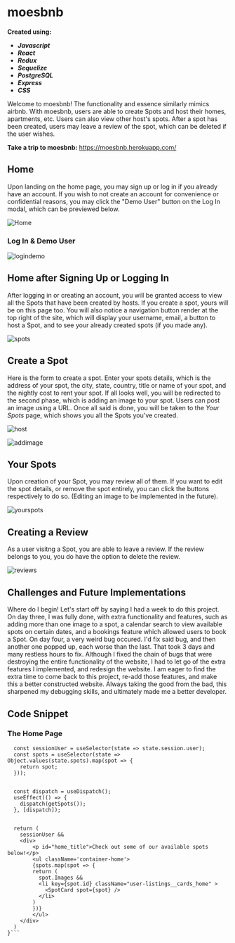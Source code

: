 # moesbnb #

**Created using:** 
- ***Javascript***
- ***React***
- ***Redux***
- ***Sequelize***
- ***PostgreSQL***
- ***Express***
- ***CSS***

Welcome to moesbnb! The functionality and essence similarly mimics airbnb. With moesbnb, users are able to create Spots and host their homes, apartments, etc. Users can also view other host's spots. After a spot has been created, users may leave a review of the spot, which can be deleted if the user wishes.  

**Take a trip to moesbnb:** https://moesbnb.herokuapp.com/

## **Home** ##
Upon landing on the home page, you may sign up or log in if you already have an account. If you wish to not create an account for convenience or confidential reasons, you may click the "Demo User" button on the Log In modal, which can be previewed below.

![Home](https://user-images.githubusercontent.com/97005259/177262467-9dec35b5-9d45-4575-a6fd-e9c65f8b5016.PNG)

### **Log In & Demo User** ###
![logindemo](https://user-images.githubusercontent.com/97005259/177262912-07dc0d11-61ef-4961-adab-a5e63cbe3a7a.PNG)

## **Home after Signing Up or Logging In** ##
After logging in or creating an account, you will be granted access to view all the Spots that have been created by hosts. If you create a spot, yours will be on this page too. You will also notice a navigation button render at the top right of the site, which will display your username, email, a button to host a Spot, and to see your already created spots (if you made any).

![spots](https://user-images.githubusercontent.com/97005259/177263084-1256757f-6767-4879-9dfd-e53020e4771a.PNG)

## **Create a Spot** ##
Here is the form to create a spot. Enter your spots details, which is the address of your spot, the city, state, country, title or name of your spot, and the nightly cost to rent your spot. If all looks well, you will be redirected to the second phase, which is adding an image to your spot. Users can post an image using a URL. Once all said is done, you will be taken to the *Your Spots* page, which shows you all the Spots you've created.  

![host](https://user-images.githubusercontent.com/97005259/177264645-4bfbf1c7-a38a-467c-a8e5-407a9e5d218e.PNG)

![addimage](https://user-images.githubusercontent.com/97005259/177265368-7867ffc0-ad01-47c5-9794-3b2ed759e613.PNG)

## **Your Spots** ##
Upon creation of your Spot, you may review all of them. If you want to edit the spot details, or remove the spot entirely, you can click the buttons respectively to do so. (Editing an image to be implemented in the future).

![yourspots](https://user-images.githubusercontent.com/97005259/177265577-5611f055-4a2b-47a8-9e99-b338affd164a.PNG)

## **Creating a Review** ##
As a user visitng a Spot, you are able to leave a review. If the review belongs to you, you do have the option to delete the review.

![reviews](https://user-images.githubusercontent.com/97005259/177267573-079a53b8-dae5-47b6-ac87-bec27d61f3cd.PNG)

## **Challenges and Future Implementations** ##
Where do I begin! Let's start off by saying I had a week to do this project. On day three, I was fully done, with extra functionality and features, such as adding more than one image to a spot, a calendar search to view available spots on certain dates, and a bookings feature which allowed users to book a Spot. On day four, a very weird bug occured. I'd fix said bug, and then another one popped up, each worse than the last. That took 3 days and many restless hours to fix. Although I fixed the chain of bugs that were destroying the entire functionality of the website, I had to let go of the extra features I implemented, and redesign the website. I am eager to find the extra time to come back to this project, re-add those features, and make this a better constructed website. Always taking the good from the bad, this sharpened my debugging skills, and ultimately made me a better developer.

## **Code Snippet** ##
### The Home Page ###
```const Home = () => {
  const sessionUser = useSelector(state => state.session.user);
  const spots = useSelector(state => Object.values(state.spots).map(spot => {
    return spot;
  }));

  
  const dispatch = useDispatch();
  useEffect(() => {
    dispatch(getSpots());
  }, [dispatch]);

  
  return (
    sessionUser &&
    <div>
        <p id="home_title">Check out some of our available spots below!</p>
        <ul className='container-home'>
        {spots.map(spot => {
        return (
          spot.Images &&
          <li key={spot.id} className="user-listings__cards_home" >
            <SpotCard spot={spot} />
          </li>
        )
        })}
        </ul>
    </div>
  )
}```

